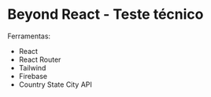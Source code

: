 # Beyond React - Teste técnico

Ferramentas:
- React
- React Router
- Tailwind
- Firebase
- Country State City API